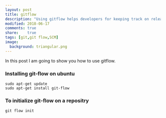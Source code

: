 ```yaml
---
layout: post
title: gitflow
description: "Using gitflow helps developers for keeping track on releases and features"
modified: 2018-06-17
comments: true
share:    true
tags: [git,git flow,SCM]
image:
  background: triangular.png
---
```


In this post I am going to show you how to use gitflow.

### Installing git-flow on ubuntu
```unixo
sudo apt-get update
sudo apt-get install git-flow
```

### To initialize git-flow on a repositry
```unix
git flow init
